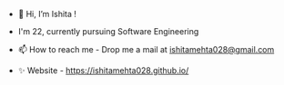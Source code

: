 - 👋 Hi, I’m Ishita !
- I'm 22, currently pursuing Software Engineering

- 📫 How to reach me - Drop me a mail at ishitamehta028@gmail.com
- ✨ Website - https://ishitamehta028.github.io/ 
<!---
ishitamehta028/ishitamehta028 is a ✨ special ✨ repository because its `README.md` (this file) appears on your GitHub profile.
You can click the Preview link to take a look at your changes.
--->
